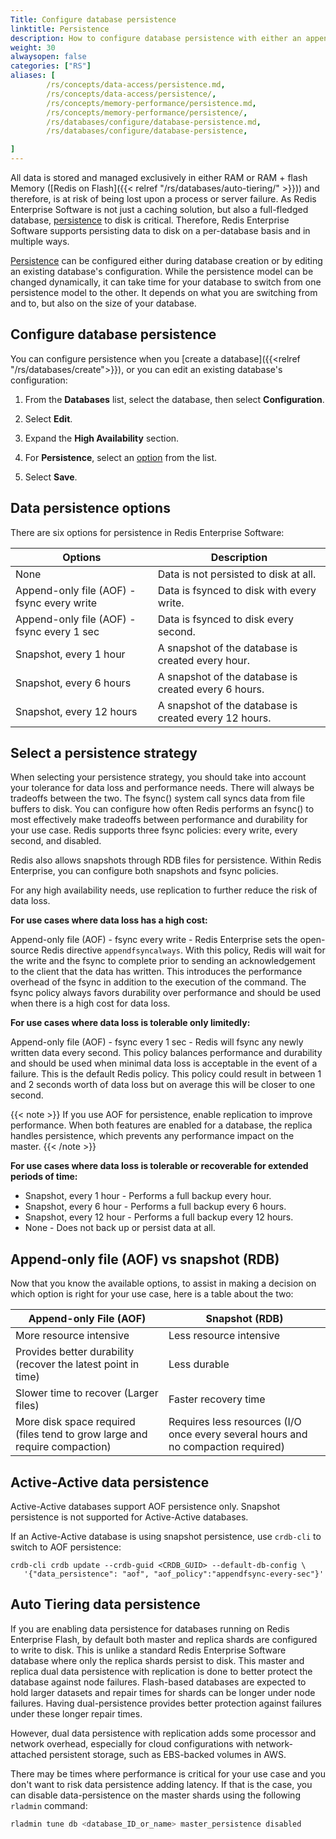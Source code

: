 ```yaml
---
Title: Configure database persistence
linktitle: Persistence
description: How to configure database persistence with either an append-only file (AOF) or snapshots.
weight: 30
alwaysopen: false
categories: ["RS"]
aliases: [
        /rs/concepts/data-access/persistence.md,
        /rs/concepts/data-access/persistence/,
        /rs/concepts/memory-performance/persistence.md,
        /rs/concepts/memory-performance/persistence/,
        /rs/databases/configure/database-persistence.md,
        /rs/databases/configure/database-persistence,

]
---
```

All data is stored and managed exclusively in either RAM or RAM + flash Memory ([Redis on
Flash]({{< relref "/rs/databases/auto-tiering/" >}})) and therefore, is at risk of being lost upon a process or server
failure. As Redis Enterprise Software is not just a caching solution, but also a full-fledged database, [persistence](https://redis.com/redis-enterprise/technology/durable-redis/) to disk
is critical. Therefore, Redis Enterprise Software supports persisting data to disk on a per-database basis and in multiple ways.

[Persistence](https://redis.com/redis-enterprise/technology/durable-redis/) can be configured either during database creation or by editing an existing
database's configuration. While the persistence model can be changed dynamically, it can take time for your database to switch from one persistence model to the other. It depends on what you are switching from and to, but also on the size of your database.

## Configure database persistence

You can configure persistence when you [create a database]({{<relref "/rs/databases/create">}}), or you can edit an existing database's configuration:

1. From the **Databases** list, select the database, then select **Configuration**.

1. Select **Edit**.

1. Expand the **High Availability** section.

1. For **Persistence**, select an [option](#data-persistence-options) from the list.

1. Select **Save**.

## Data persistence options

There are six options for persistence in Redis Enterprise Software:

|  **Options** | **Description** |
|  ------ | ------ |
|  None | Data is not persisted to disk at all. |
|  Append-only file (AOF) - fsync every write | Data is fsynced to disk with every write. |
|  Append-only file (AOF) - fsync every 1 sec | Data is fsynced to disk every second. |
|  Snapshot, every 1 hour | A snapshot of the database is created every hour. |
|  Snapshot, every 6 hours | A snapshot of the database is created every 6 hours. |
|  Snapshot, every 12 hours | A snapshot of the database is created every 12 hours. |

## Select a persistence strategy

When selecting your persistence strategy, you should take into account your tolerance for data loss and performance needs. There will always be tradeoffs between the two.
The fsync() system call syncs data from file buffers to disk. You can configure how often Redis performs an fsync() to most effectively make tradeoffs between performance and durability for your use case.
Redis supports three fsync policies: every write, every second, and disabled.

Redis also allows snapshots through RDB files for persistence. Within Redis Enterprise, you can configure both snapshots and fsync policies.

For any high availability needs, use replication to further reduce the risk of data loss.

**For use cases where data loss has a high cost:**

Append-only file (AOF) - fsync every write - Redis Enterprise sets the open-source Redis directive `appendfsyncalways`.  With this policy, Redis will wait for the write and the fsync to complete prior to sending an acknowledgement to the client that the data has written. This introduces the performance overhead of the fsync in addition to the execution of the command. The fsync policy always favors durability over performance and should be used when there is a high cost for data loss.

**For use cases where data loss is tolerable only limitedly:**

Append-only file (AOF) - fsync every 1 sec - Redis will fsync any newly written data every second. This policy balances performance and durability and should be used when minimal data loss is acceptable in the event of a failure. This is the default Redis policy. This policy could result in between 1 and 2 seconds worth of data loss but on average this will be closer to one second.

{{< note >}}
If you use AOF for persistence, enable replication to improve performance. When both features are enabled for a database, the replica handles persistence, which prevents any performance impact on the master.
{{< /note >}}

**For use cases where data loss is tolerable or recoverable for extended periods of time:**

- Snapshot, every 1 hour - Performs a full backup every hour.
- Snapshot, every 6 hour - Performs a full backup every 6 hours.
- Snapshot, every 12 hour - Performs a full backup every 12 hours.
- None - Does not back up or persist data at all.

## Append-only file (AOF) vs snapshot (RDB)

Now that you know the available options, to assist in making a decision
on which option is right for your use case, here is a table about the
two:

|  **Append-only File (AOF)** | **Snapshot (RDB)** |
|------------|-----------------|
|  More resource intensive | Less resource intensive |
|  Provides better durability (recover the latest point in time) | Less durable |
|  Slower time to recover (Larger files) | Faster recovery time |
|  More disk space required (files tend to grow large and require compaction) | Requires less resources (I/O once every several hours and no compaction required) |

## Active-Active data persistence 

Active-Active databases support AOF persistence only.  Snapshot persistence is not supported for Active-Active databases.

If an Active-Active database is using snapshot persistence, use `crdb-cli` to switch to AOF persistence:

```text
crdb-cli crdb update --crdb-guid <CRDB_GUID> --default-db-config \
   '{"data_persistence": "aof", "aof_policy":"appendfsync-every-sec"}'
```

## Auto Tiering data persistence

If you are enabling data persistence for databases running on Redis
Enterprise Flash, by default both master and replica shards are
configured to write to disk. This is unlike a standard Redis Enterprise
Software database where only the replica shards persist to disk. This
master and replica dual data persistence with replication is done to
better protect the database against node failures. Flash-based databases
are expected to hold larger datasets and repair times for shards can
be longer under node failures. Having dual-persistence provides better
protection against failures under these longer repair times.

However, dual data persistence with replication adds some processor
and network overhead, especially for cloud configurations
with network-attached persistent storage, such as EBS-backed
volumes in AWS.

There may be times where performance is critical for your use case and
you don't want to risk data persistence adding latency. If that is the
case, you can disable data-persistence on the master shards using the
following `rladmin` command:

```sh
rladmin tune db <database_ID_or_name> master_persistence disabled
```
